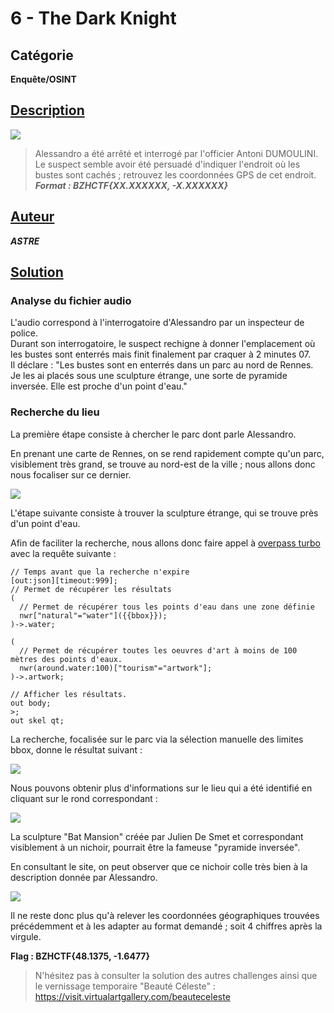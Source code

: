 # 6 - The Dark Knight

## Catégorie
**Enquête/OSINT**

## <u>**Description**</u>

![](img/6.png) 

>Alessandro a été arrêté et interrogé par l'officier Antoni DUMOULINI.
Le suspect semble avoir été persuadé d'indiquer l'endroit où les bustes sont cachés ; retrouvez les coordonnées GPS de cet endroit.  
***Format : BZHCTF{XX.XXXXXX, -X.XXXXXX}***  

## <u>**Auteur**</u>

***ASTRE***

## <u>**Solution**</u>

### Analyse du fichier audio

L'audio correspond à l'interrogatoire d'Alessandro par un inspecteur de police.  
Durant son interrogatoire, le suspect rechigne à donner l'emplacement où les bustes sont enterrés mais finit finalement par craquer à 2 minutes 07.  
Il déclare : "Les bustes sont en enterrés dans un parc au nord de Rennes. Je les ai placés sous une sculpture étrange, une sorte de pyramide inversée. Elle est proche d'un point d'eau."  

### Recherche du lieu 

La première étape consiste à chercher le parc dont parle Alessandro.

En prenant une carte de Rennes, on se rend rapidement compte qu'un parc, visiblement très grand, se trouve au nord-est de la ville ; nous allons donc nous focaliser sur ce dernier.

![](img/carte.png)

L'étape suivante consiste à trouver la sculpture étrange, qui se trouve près d'un point d'eau.  

Afin de faciliter la recherche, nous allons donc faire appel à [overpass turbo](https://overpass-turbo.eu/) avec la requête suivante : 

```
// Temps avant que la recherche n'expire 
[out:json][timeout:999];
// Permet de récupérer les résultats 
(
  // Permet de récupérer tous les points d'eau dans une zone définie
  nwr["natural"="water"]({{bbox}});
)->.water;

(
  // Permet de récupérer toutes les oeuvres d'art à moins de 100 mètres des points d'eaux.
  nwr(around.water:100)["tourism"="artwork"];
)->.artwork;

// Afficher les résultats.
out body;
>;
out skel qt;
```

La recherche, focalisée sur le parc via la sélection manuelle des limites bbox, donne le résultat suivant : 

![](img/overpass.png)

Nous pouvons obtenir plus d'informations sur le lieu qui a été identifié en cliquant sur le rond correspondant : 

![](img/infos.png)

La sculpture "Bat Mansion" créée par Julien De Smet et correspondant visiblement à un nichoir, pourrait être la fameuse "pyramide inversée".  

En consultant le site, on peut observer que ce nichoir colle très bien à la description donnée par Alessandro.  

![](img/site.png)

Il ne reste donc plus qu'à relever les coordonnées géographiques trouvées précédemment et à les adapter au format demandé ; soit 4 chiffres après la virgule.

**Flag : BZHCTF{48.1375, -1.6477}**

>N'hésitez pas à consulter la solution des autres challenges ainsi que le vernissage temporaire "Beauté Céleste" : https://visit.virtualartgallery.com/beauteceleste